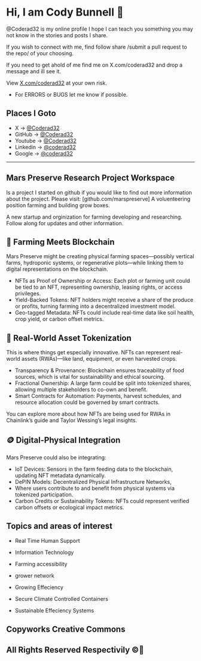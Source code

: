 # Hi, I am Cody Bunnell 🍊 

@Coderad32 is my online profile I hope I can teach you something you may not know in the stories and posts I share.

If you wish to connect with me, 
find follow share /submit a pull request to the repo/ of your choosing.

If you need to get ahold of me find me on X.com/coderad32 and drop a message
and ill see it.

View [X.com/coderad32](X) at your own risk.

- For ERRORS or BUGS let me know if possible.

## Places I Goto

- X            → [@Coderad32](https://x.com/Coderad32)
- GitHub       → [@Coderad32](https://github.com/Coderad32)
- Youtube      → [@Coderad32](https://www.youtube.com/in/Coderad32)
- Linkedin    -> [@coderad32](https://www.linkedin.com/in/coderad32/)
- Google      -> [@coderad32](https://www.g.dev/coderad32)

---

## Mars Preserve Research Project Workspace

Is a project I started on github if you would like to find out more information about the project.
Please visit: [github.com/marspreserve] A voluenteering position farming and building grow boxes. 

A new startup and orginization for farming developing and researching.
Follow along for updates and other information. 

## 🌱 Farming Meets Blockchain

Mars Preserve might be creating physical farming spaces—possibly vertical farms, hydroponic systems, or regenerative plots—while linking them to digital representations on the blockchain.

- NFTs as Proof of Ownership or Access: Each plot or farming unit could be tied to an NFT, representing ownership, leasing rights, or access privileges.
- Yield-Backed Tokens: NFT holders might receive a share of the produce or profits, turning farming into a decentralized investment model.
- Geo-tagged Metadata: NFTs could include real-time data like soil health, crop yield, or carbon offset metrics.

## 🧾 Real-World Asset Tokenization
This is where things get especially innovative. NFTs can represent real-world assets (RWAs)—like land, equipment, or even harvested crops.

- Transparency & Provenance: Blockchain ensures traceability of food sources, which is vital for sustainability and ethical sourcing.
- Fractional Ownership: A large farm could be split into tokenized shares, allowing multiple stakeholders to co-own and benefit.
- Smart Contracts for Automation: Payments, harvest schedules, and resource allocation could be governed by smart contracts.

You can explore more about how NFTs are being used for RWAs in Chainlink’s guide and Taylor Wessing’s legal insights.

## 🪙 Digital-Physical Integration

Mars Preserve could also be integrating:
- IoT Devices: Sensors in the farm feeding data to the blockchain, updating NFT metadata dynamically.
- DePIN Models: Decentralized Physical Infrastructure Networks,
- Where users contribute to and benefit from physical systems via tokenized participation.
- Carbon Credits or Sustainability Tokens: NFTs could represent verified carbon offsets or ecological impact metrics.

## Topics and areas of interest 

- Real Time Human Support
- Information Technology
- Farming accessibility
- grower network

- Growing Effeciency
- Secure Climate Controlled Containers
- Sustainable Effeciency Systems

## Copyworks Creative Commons
## All Rights Reserved Respectivily ©️🍊

